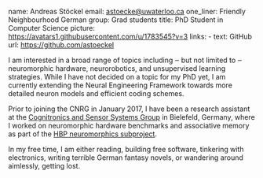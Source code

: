 name: Andreas Stöckel
email: astoecke@uwaterloo.ca
one_liner: Friendly Neighbourhood German
group: Grad students
title: PhD Student in Computer Science
picture: https://avatars1.githubusercontent.com/u/1783545?v=3
links: 
    - text: GitHub
      url: https://github.com/astoeckel

I am interested in a broad range of topics including ‒ but not limited to ‒ neuromorphic
hardware, neurorobotics, and unsupervised learning strategies. While I have not decided
on a topic for my PhD yet, I am currently extending the Neural Engineering Framework
towards more detailed neuron models and efficient coding schemes.

Prior to joining the CNRG in January 2017, I have been a research assistant at the
[Cognitronics and Sensor Systems Group](http://www.ks.cit-ec.uni-bielefeld.de/) in Bielefeld,
Germany, where I worked on neuromorphic hardware benchmarks and associative memory as part of the
[HBP neuromorphics subproject](https://www.humanbrainproject.eu/sp9).

In my free time, I am either reading, building free software, tinkering with electronics,
writing terrible German fantasy novels, or wandering around aimlessly, getting lost.
